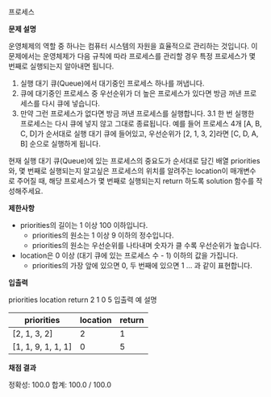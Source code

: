 프로세스

**문제 설명**

운영체제의 역할 중 하나는 컴퓨터 시스템의 자원을 효율적으로 관리하는 것입니다. 이 문제에서는 운영체제가 다음 규칙에 따라 프로세스를 관리할 경우 특정 프로세스가 몇 번째로 실행되는지 알아내면 됩니다.

1. 실행 대기 큐(Queue)에서 대기중인 프로세스 하나를 꺼냅니다.
2. 큐에 대기중인 프로세스 중 우선순위가 더 높은 프로세스가 있다면 방금 꺼낸 프로세스를 다시 큐에 넣습니다.
3. 만약 그런 프로세스가 없다면 방금 꺼낸 프로세스를 실행합니다.
   3.1 한 번 실행한 프로세스는 다시 큐에 넣지 않고 그대로 종료됩니다.
   예를 들어 프로세스 4개 [A, B, C, D]가 순서대로 실행 대기 큐에 들어있고, 우선순위가 [2, 1, 3, 2]라면 [C, D, A, B] 순으로 실행하게 됩니다.

현재 실행 대기 큐(Queue)에 있는 프로세스의 중요도가 순서대로 담긴 배열 priorities와, 몇 번째로 실행되는지 알고싶은 프로세스의 위치를 알려주는 location이 매개변수로 주어질 때, 해당 프로세스가 몇 번째로 실행되는지 return 하도록 solution 함수를 작성해주세요.

**제한사항**

+ priorities의 길이는 1 이상 100 이하입니다.
  + priorities의 원소는 1 이상 9 이하의 정수입니다.
  + priorities의 원소는 우선순위를 나타내며 숫자가 클 수록 우선순위가 높습니다.
+ location은 0 이상 (대기 큐에 있는 프로세스 수 - 1) 이하의 값을 가집니다.
  + priorities의 가장 앞에 있으면 0, 두 번째에 있으면 1 … 과 같이 표현합니다.

**입출력**

priorities	location	return
	2	1
	0	5
입출력 예 설명

| priorities    | location | return |
|---------------|---|-----|
| [2, 1, 3, 2]  | 2 | 1   |
| [1, 1, 9, 1, 1, 1] | 0 | 5   |

**채점 결과**

정확성: 100.0
합계: 100.0 / 100.0